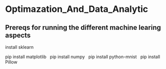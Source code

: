 # Optimazation_And_Data_Analytic

## Prereqs for running the different machine learing aspects ##

<script src="https://gist.github.com/antonercool/e8300f40aa3e43ac0d65743b11a6da69.js"></script>install sklearn &nbsp;

pip install matplotlib &nbsp;
pip install numpy &nbsp;
pip install python-mnist &nbsp;
pip install Pillow &nbsp;


